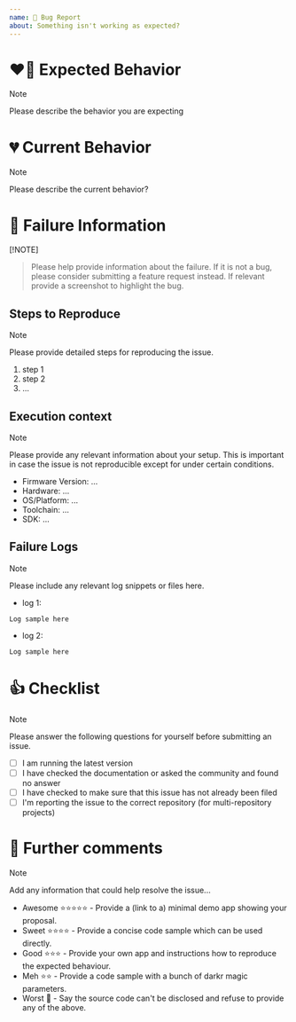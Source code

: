 ```yaml
---
name: 🐛 Bug Report
about: Something isn't working as expected?
---
```


# ❤️‍🔥 Expected Behavior

> [!NOTE]
> Please describe the behavior you are expecting

# 💔 Current Behavior

> [!NOTE]
> Please describe the current behavior?

# 🐛 Failure Information

[!NOTE]
> Please help provide information about the failure.
> If it is not a bug, please consider submitting a feature request instead.
> If relevant provide a screenshot to highlight the bug.

## Steps to Reproduce

> [!NOTE]
> Please provide detailed steps for reproducing the issue.

1. step 1
2. step 2
3. ...

## Execution context

> [!NOTE]
> Please provide any relevant information about your setup. 
> This is important in case the issue is not reproducible except for under certain conditions.

* Firmware Version: ...
* Hardware: ...
* OS/Platform: ...
* Toolchain: ...
* SDK: ...

## Failure Logs

> [!NOTE]
> Please include any relevant log snippets or files here.

* log 1: 
```
Log sample here
```

* log 2: 
```
Log sample here
```

# 👍 Checklist

> [!NOTE]
> Please answer the following questions for yourself before submitting an issue.

- [ ] I am running the latest version
- [ ] I have checked the documentation or asked the community and found no answer
- [ ] I have checked to make sure that this issue has not already been filed
- [ ] I'm reporting the issue to the correct repository (for multi-repository projects)

# 💬 Further comments

> [!NOTE]
> Add any information that could help resolve the issue...
> - Awesome ⭐⭐⭐⭐⭐ - Provide a (link to a) minimal demo app showing your proposal.
> - Sweet ⭐⭐⭐⭐  - Provide a concise code sample which can be used directly.
> - Good ⭐⭐⭐  - Provide your own app and instructions how to reproduce the expected behaviour.
> - Meh ⭐⭐   - Provide a code sample with a bunch of darkr magic parameters.
> - Worst 💩 - Say the source code can't be disclosed and refuse to provide any of the above.
